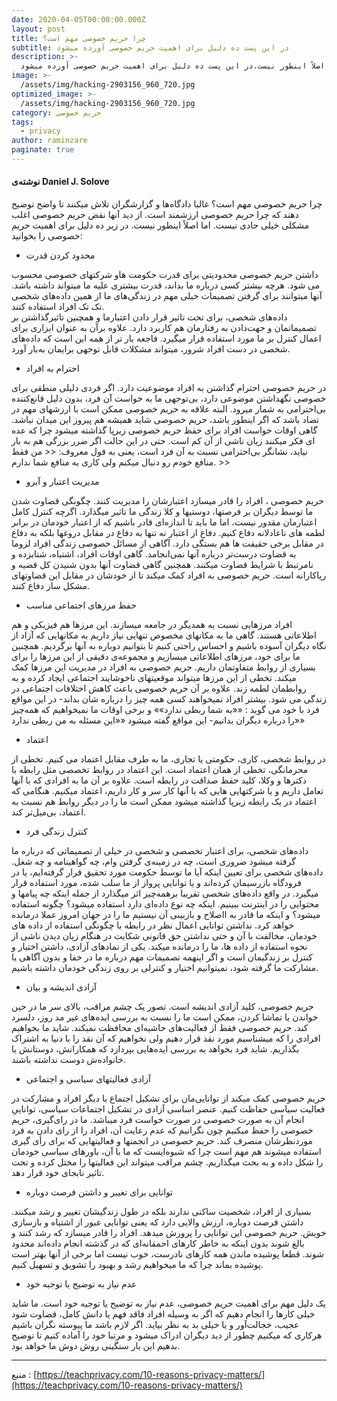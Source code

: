 ```yaml
---
date: 2020-04-05T00:00:00.000Z
layout: post
title: چرا حریم خصوصی مهم است؟
subtitle: در این پست ده دلیل برای اهمیت حریم خصوصی آورده میشود
description: >-
  از دید خیلی ها نقض حریم خصوصی اغلب مشکلی خیلی حادی نیست.  اما اصلاً اینطور نیست.در این پست ده دلیل برای اهمیت حریم خصوصی آورده میشود 
image: >-
  /assets/img/hacking-2903156_960_720.jpg
optimized_image: >-
  /assets/img/hacking-2903156_960_720.jpg
category: حریم خصوصی
tags:
  - privacy
author: raminzare
paginate: true 
---
```


#### نوشته‌ی Daniel J. Solove

چرا حریم خصوصی مهم است؟ غالبا دادگاه‌ها و گزارشگران تلاش میکنند تا واضح توضیح دهند که چرا حریم خصوصی ارزشمند است. از دید آنها نقض حریم خصوصی اغلب مشکلی خیلی حادی نیست.  اما اصلاً اینطور نیست. در زیر ده دلیل برای اهمیت حریم خصوصی را بخوانید:

* محدود کردن قدرت

داشتن حریم خصوصی محدودیتی برای قدرت حکومت هاو شرکتهای خصوصی محسوب می شود. هرچه بیشتر کسی درباره ما بداند، قدرت بیشتری علیه ما میتواند داشته باشد. آنها میتوانند برای گرفتن تصمیمات خیلی مهم در زندگی‌های ما از همین داده‌های شخصی تک تک افراد استفاده کنند.  
داده‌های شخصی، برای تحت تاثیر قرار دادن اعتبارما و همچنین تاثیرگذاشتن بر تصمیماتمان و جهت‌دادن به رفتارمان هم کاربرد دارد. علاوه برآن به عنوان ابزاری برای اعمال کنترل بر ما مورد استفاده قرار میگیرد. فاجعه بار تر از همه این است که داده‌های شخصی در دست افراد شرور، میتواند مشکلات قابل توجهی برایمان به‌بار آورد.

* احترام به افراد

در حریم خصوصی احترام گذاشتن به افراد موضوعیت دارد. اگر فردی دلیلی منطقی برای خصوصی نگهداشتن موضوعی دارد، بی‌توجهی ما به خواست آن فرد، بدون دلیل قانع‌کننده بی‌احترامی به شمار میرود. البته علاقه به حریم خصوصی ممکن است با ارزشهای مهم در تضاد باشد که اگر اینطور باشد، حریم خصوصی شاید همیشه هم پیروز این میدان نباشد. گاهی اوقات خواست افراد برای حفظ حریم خصوصی زیرپا گذاشته میشود چرا که عده ای فکر میکنند زیان ناشی از آن کم است. حتی در این حالت اگر ضرر بزرگی هم به بار نیاید، نشانگر بی‌احترامی نسبت به آن فرد است، یعنی به قول معروف: << من فقط منافع خودم رو دنبال میکنم ولی کاری به منافع شما ندارم. >>

* مدیریت اعتبار و آبرو

حریم خصوصی ، افراد را قادر میسازد اعتبارشان را مدیریت کنند. چگونگی قضاوت‌ شدن ما توسط دیگران بر فرصتها، دوستیها و کلا زندگی ما تاثیر میگذارد. اگرچه کنترل کامل اعتبارمان مقدور نیست، اما ما باید تا اندازه‌ای قادر باشیم که از اعتبار خودمان در برابر لطمه های ناعادلانه دفاع کنیم. دفاع از اعتبار نه تنها به دفاع در مقابل دروغها بلکه به دفاع در مقابل برخی حقیقت ها هم بستگی دارد. آگاهی از مسائل خصوصی زندگی افراد لزوما به قضاوت درست‌تر درباره آنها نمی‌انجامد. گاهی اوقات افراد، اشتباه، شتابزده و نامرتبط با شرایط قضاوت میکنند. همچنین گاهی قضاوت آنها بدون شنیدن کل قضیه و ریاکارانه است. حریم خصوصی به افراد کمک میکند تا از خودشان در مقابل این قضاوتهای مشکل ساز دفاع کنند.

* حفظ مرزهای اجتماعی مناسب

افراد مرزهایی نسبت به همدیگر در جامعه میسازند. این مرزها هم فیزیکی و هم اطلاعاتی هستند. گاهی ما به مکانهای مخصوص تنهایی نیاز داریم به مکانهایی که آزاد از نگاه دیگران آسوده باشیم و احساس راحتی کنیم تا بتوانیم دوباره به آنها برگردیم. همچنین ما برای خود، مرزهای اطلاعاتی میسازیم و مجموعه‌ی دقیقی از این مرزها را برای بسیاری از روابط متفاوتمان داریم. حریم خصوصی به افراد در مدیریت این مرزها کمک میکند. تخطی از این مرزها میتواند موقعیتهای ناخوشایند اجتماعی ایجاد کرده و به روابطمان لطمه زند. علاوه بر آن حریم خصوصی باعث کاهش اختلافات اجتماعی در زندگی می شود. بیشتر افراد نمیخواهند کسی همه ‌چیز را درباره ‌شان بداند- در این مواقع فرد با خود می گوید :  ««به شما ربطی ندارد»»  و برخی اوقات ما نمیخواهیم که همه‌چیز را درباره دیگران بدانیم- این مواقع گفته میشود ««این مسئله به من ربطی ندارد»»

* اعتماد

در روابط شخصی، کاری، حکومتی یا تجاری، ما به طرف مقابل اعتماد می کنیم. تخطی از محرمانگی، تخطی از همان اعتماد است. این اعتماد در روابط تخصصی مثل رابطه با دکترها و وکلا، کلید حفظ صداقت در رابطه‌ است. علاوه بر آن ما به افرادی که با آنها تعامل داریم و یا شرکتهایی هایی که با آنها کار سر و کار داریم، اعتماد میکنیم. هنگامی که اعتماد در یک رابطه زیرپا گذاشته میشود ممکن است ما را در دیگر روابط هم نسبت به اعتماد، بی‌میل‌تر کند.

* کنترل زندگی فرد

داده‌های شخصی، برای اعتبار تخصصی و شخصی در خیلی از تصمیماتی که درباره ما گرفته میشود ضروری است، چه در زمینه‌ی گرفتن وام، چه گواهینامه و چه شغل.  داده‌های شخصی برای تعیین اینکه آیا ما توسط حکومت مورد تحقیق قرار گرفته‌ایم، یا در فرودگاه بازرسیمان کرده‌اند و یا توانایی پرواز از ما سلب شده، مورد استفاده قرار میگیرد. در واقع داده‌های شخصی تقریبا برهمه‌چیز اثر میگذارد از جمله اینکه چه پیامها و محتوایی را در اینترنت ببینیم.  اینکه چه نوع داده‌ای دارد استفاده میشود؟ چگونه استفاده میشود؟ و اینکه ما قادر به ااصلاح و بازبینی آن نیستیم ما را در جهان امروز عملا درمانده خواهد کرد. نداشتن توانایی اعمال نظر در رابطه با چگونگی استفاده از داده های خودمان، مخالفت با آن و حتی نداشتن حق قانونی  شکایت در هنگام زیان دیدن ناشی از نحوه استفاده از داده ها، ما را درمانده میکند. یکی از نمادهای آزادی، داشتن اختیار و کنترل بر زندگیمان است و اگر اینهمه تصمیمات مهم درباره ما در خفا و بدون آگاهی یا مشارکت ما گرفته شود، نمیتوانیم اختیار و کنترلی بر روی زندگی خودمان داشته باشیم.

* آزادی اندیشه و بیان

حریم خصوصی، کلید آزادی اندیشه است. تصور یک چشم مراقب، بالای سر ما در حین خواندن یا تماشا کردن، ممکن است ما را نسبت به بررسی ایده‌های غیر مد روز، دلسرد کند.
حریم خصوصی فقط از فعالیت‌های حاشیه‌ای محافظت نمیکند. شاید ما بخواهیم افرادی را که میشناسیم مورد نقد قرار دهیم ولی نخواهیم که آن نقد را با دنیا به اشتراک بگذاریم. شاید فرد بخواهد به بررسی ایده‌هایی بپردازد که همکارانش، دوستانش یا خانواده‌ش دوست نداشته باشند.

* آزادی فعالیتهای سیاسی و اجتماعی

حریم خصوصی کمک میکند از توانایی‌مان برای تشکیل اجتماع با دیگر افراد و مشارکت در فعالیت سیاسی حفاظت کنیم. عنصر اساسی آزادی در تشکیل اجتماعات سیاسی، تواناییِ انجام آن به صورت خصوصی در صورت خواست فرد میباشد. ما در رای‌گیری، حریم خصوصی را حفظ میکنیم چون نگرانیم که عدم رعایت آن، افراد را از رای دادن به فرد موردنظرشان منصرف کند. حریم خصوصی در انجمنها و فعالیتهایی که برای رأی گیری استفاده میشوند هم مهم است چرا که شیوه‌ایست که ما با آن، باورهای سیاسی خودمان را شکل داده و به بحث میگذاریم. چشم مراقب میتواند این فعالیتها را مختل کرده و تحت تاثیر نابجای خود قرار دهد.

* توانایی برای تغییر و داشتن فرصت دوباره

بسیاری از افراد، شخصیت ساکنی ندارند بلکه در طول زندگیشان تغییر و رشد میکنند. داشتن فرصت دوباره، ارزش والایی دارد که یعنی توانایی عبور از اشتباه و بازسازی خویش. حریم خصوصی این توانایی را پرورش میدهد. افراد را قادر میسازد که رشد کنند و بالغ شوند بدون اینکه به خاطر کارهای احمقانه‌ای که در گذشته انجام داده‌اند محدود شوند. قطعا پوشیده ماندن همه کارهای نادرست، خوب نیست اما برخی از آنها بهتر است پوشیده بماند چرا که ما میخواهیم رشد و بهبود را تشویق و تسهیل کنیم.

* عدم نیاز به توضیح یا توجیه خود

یک دلیل مهم برای اهمیت حریم خصوصی، عدم نیاز به توضیح یا توجیه خود است. ما شاید خیلی کارها را انجام دهیم که اگر به وسیله افراد فاقد فهم یا دانش کامل، قضاوت شود عجیب، خجالت‌آور و یا خیلی بد به نظر بیاید. اگر لازم باشد ما پیوسته نگران باشیم هرکاری که میکنیم چطور از دید دیگران ادراک میشود و مرتبا خود را آماده کنیم تا توضیح بدهیم این بار سنگینی روش دوش ما خواهد بود.

----
منبع :‌ <span dir="ltr"> [https://teachprivacy.com/10-reasons-privacy-matters/](https://teachprivacy.com/10-reasons-privacy-matters/)</span>
